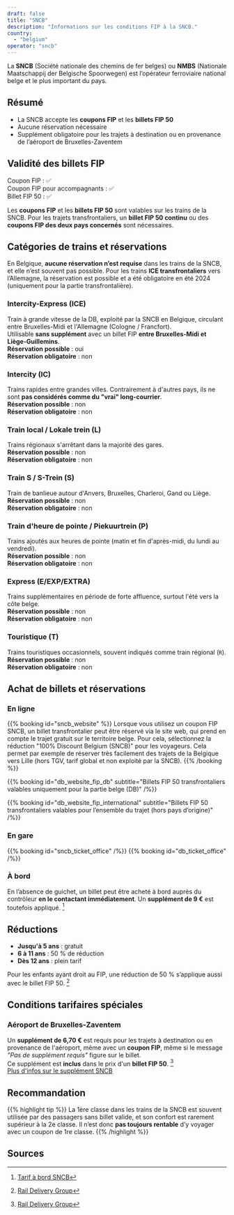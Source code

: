 ```yaml
---
draft: false
title: "SNCB"
description: "Informations sur les conditions FIP à la SNCB."
country:
  - "belgium"
operator: "sncb"
---
```


La **SNCB** (Société nationale des chemins de fer belges) ou **NMBS** (Nationale Maatschappij der Belgische Spoorwegen) est l’opérateur ferroviaire national belge et le plus important du pays.

## Résumé

- La SNCB accepte les **coupons FIP** et les **billets FIP 50**
- Aucune réservation nécessaire
- Supplément obligatoire pour les trajets à destination ou en provenance de l’aéroport de Bruxelles-Zaventem

## Validité des billets FIP

Coupon FIP : ✅ \
Coupon FIP pour accompagnants : ✅ \
Billet FIP 50 : ✅

Les **coupons FIP** et les **billets FIP 50** sont valables sur les trains de la SNCB. Pour les trajets transfrontaliers, un **billet FIP 50 continu** ou des **coupons FIP des deux pays concernés** sont nécessaires.

## Catégories de trains et réservations

En Belgique, **aucune réservation n’est requise** dans les trains de la SNCB, et elle n’est souvent pas possible. Pour les trains **ICE transfrontaliers** vers l’Allemagne, la réservation est possible et a été obligatoire en été 2024 (uniquement pour la partie transfrontalière).

### Intercity-Express (ICE)
Train à grande vitesse de la DB, exploité par la SNCB en Belgique, circulant entre Bruxelles-Midi et l'Allemagne (Cologne / Francfort). \
Utilisable **sans supplément** avec un billet FIP **entre Bruxelles-Midi et Liège-Guillemins**. \
**Réservation possible** : oui \
**Réservation obligatoire** : non

### Intercity (IC)
Trains rapides entre grandes villes. Contrairement à d'autres pays, ils ne sont **pas considérés comme du "vrai" long-courrier**. \
**Réservation possible** : non \
**Réservation obligatoire** : non

### Train local / Lokale trein (L)
Trains régionaux s'arrêtant dans la majorité des gares. \
**Réservation possible** : non \
**Réservation obligatoire** : non

### Train S / S-Trein (S)
Train de banlieue autour d'Anvers, Bruxelles, Charleroi, Gand ou Liège. \
**Réservation possible** : non \
**Réservation obligatoire** : non

### Train d'heure de pointe / Piekuurtrein (P)
Trains ajoutés aux heures de pointe (matin et fin d'après-midi, du lundi au vendredi). \
**Réservation possible** : non \
**Réservation obligatoire** : non

### Express (E/EXP/EXTRA)
Trains supplémentaires en période de forte affluence, surtout l'été vers la côte belge. \
**Réservation possible** : non \
**Réservation obligatoire** : non

### Touristique (T)
Trains touristiques occasionnels, souvent indiqués comme train régional (`R`). \
**Réservation possible** : non \
**Réservation obligatoire** : non

## Achat de billets et réservations

### En ligne

{{% booking id="sncb_website" %}}
Lorsque vous utilisez un coupon FIP SNCB, un billet transfrontalier peut être réservé via le site web, qui prend en compte le trajet gratuit sur le territoire belge. Pour cela, sélectionnez la réduction "100% Discount Belgium (SNCB)" pour les voyageurs. Cela permet par exemple de réserver très facilement des trajets de la Belgique vers Lille (hors TGV, tarif global et non exploité par la SNCB).
{{% /booking %}}

{{% booking id="db_website_fip_db" subtitle="Billets FIP 50 transfrontaliers valables uniquement pour la partie belge (DB)" /%}}

{{% booking id="db_website_fip_international" subtitle="Billets FIP 50 transfrontaliers valables pour l’ensemble du trajet (hors pays d’origine)" /%}}

### En gare

{{% booking id="sncb_ticket_office" /%}}
{{% booking id="db_ticket_office" /%}}

### À bord

En l’absence de guichet, un billet peut être acheté à bord auprès du contrôleur **en le contactant immédiatement**.
Un **supplément de 9 €** est toutefois appliqué. [^2]

## Réductions

- **Jusqu'à 5 ans** : gratuit
- **6 à 11 ans** : 50 % de réduction
- **Dès 12 ans** : plein tarif

Pour les enfants ayant droit au FIP, une réduction de 50 % s’applique aussi avec le billet FIP 50. [^1]

## Conditions tarifaires spéciales

### Aéroport de Bruxelles-Zaventem

Un **supplément de 6,70 €** est requis pour les trajets à destination ou en provenance de l'aéroport, même avec un **coupon FIP**, même si le message *"Pas de supplément requis"* figure sur le billet. \
Ce supplément est **inclus** dans le prix d'un **billet FIP 50**. [^1] \
[Plus d'infos sur le supplément SNCB](https://www.belgiantrain.be/fr/tickets-and-railcards/airports/brussels-airport)

## Recommandation

{{% highlight tip %}}
La 1ère classe dans les trains de la SNCB est souvent utilisée par des passagers sans billet valide, et son confort est rarement supérieur à la 2e classe. Il n’est donc **pas toujours rentable** d’y voyager avec un coupon de 1re classe.
{{% /highlight %}}

## Sources

[^1]: [Rail Delivery Group](https://www.raildeliverygroup.com/rst/europe-and-fip.html)
[^2]: [Tarif à bord SNCB](https://www.belgiantrain.be/fr/tickets-and-railcards/on-board-fare)
